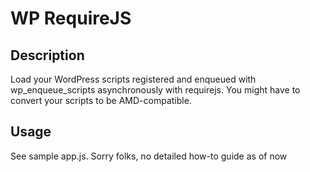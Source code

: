 WP RequireJS
======

## Description
Load your WordPress scripts registered and enqueued with wp_enqueue_scripts asynchronously with requirejs. You might have to convert your scripts to be AMD-compatible.

## Usage
See sample app.js. Sorry folks, no detailed how-to guide as of now